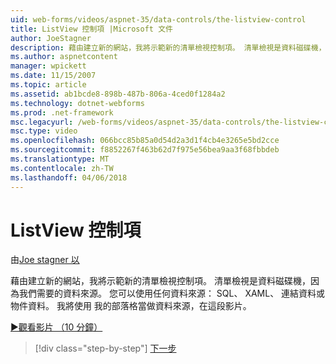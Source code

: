 ```yaml
---
uid: web-forms/videos/aspnet-35/data-controls/the-listview-control
title: ListView 控制項 |Microsoft 文件
author: JoeStagner
description: 藉由建立新的網站，我將示範新的清單檢視控制項。 清單檢視是資料磁碟機，因為我們需要的資料來源。 您可以使用任何資料...
ms.author: aspnetcontent
manager: wpickett
ms.date: 11/15/2007
ms.topic: article
ms.assetid: ab1bcde8-898b-487b-806a-4ced0f1284a2
ms.technology: dotnet-webforms
ms.prod: .net-framework
msc.legacyurl: /web-forms/videos/aspnet-35/data-controls/the-listview-control
msc.type: video
ms.openlocfilehash: 066bcc85b85a0d54d2a3d1f4cb4e3265e5bd2cce
ms.sourcegitcommit: f8852267f463b62d7f975e56bea9aa3f68fbbdeb
ms.translationtype: MT
ms.contentlocale: zh-TW
ms.lasthandoff: 04/06/2018
---
```

<a name="the-listview-control"></a>ListView 控制項
====================
由[Joe stagner 以](https://github.com/JoeStagner)

藉由建立新的網站，我將示範新的清單檢視控制項。 清單檢視是資料磁碟機，因為我們需要的資料來源。 您可以使用任何資料來源： SQL、 XAML、 連結資料或物件資料。 我將使用 我的部落格當做資料來源，在這段影片。

[&#9654;觀看影片 （10 分鐘）](https://channel9.msdn.com/Blogs/ASP-NET-Site-Videos/the-listview-control)

> [!div class="step-by-step"]
> [下一步](the-datapager-control.md)
